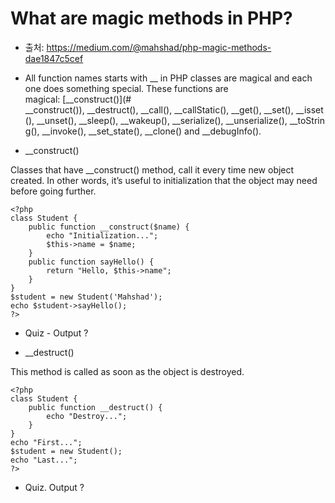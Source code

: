 # What are magic methods in PHP? 

* 출처: <https://medium.com/@mahshad/php-magic-methods-dae1847c5cef> 

* All function names starts with __ in PHP classes are magical and each one does something special. These functions are magical: [__construct()](# __construct()), __destruct(), __call(), __callStatic(), __get(), __set(), __isset(), __unset(), __sleep(), __wakeup(), __serialize(), __unserialize(), __toString(), __invoke(), __set_state(), __clone() and __debugInfo().

* __construct()

Classes that have __construct() method, call it every time new object created. In other words, it’s useful to initialization that the object may need before going further.

```
<?php
class Student {
    public function __construct($name) {
        echo "Initialization...";
        $this->name = $name;
    }
    public function sayHello() {
        return "Hello, $this->name";
    }
}
$student = new Student('Mahshad');
echo $student->sayHello();
?>
```
* Quiz - Output ? 

* __destruct()

This method is called as soon as the object is destroyed.

```
<?php
class Student {
    public function __destruct() {
        echo "Destroy...";
    }
}
echo "First...";
$student = new Student();
echo "Last...";
?>
```
* Quiz. Output ?




